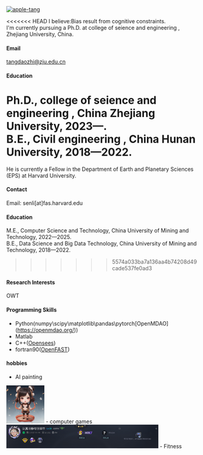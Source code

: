 

[![apple-tang](https://img.shields.io/badge/apple-tang-github?logo=github&logoColor=blue&logoSize=auto&label=apple-tang&labelColor=gray&color=blue)](https://github.com/apple-tang)

<<<<<<< HEAD
I believe:Bias result from cognitive constraints.\
I'm currently pursuing a Ph.D. at college of seience and engineering , Zhejiang University, China.

#### Email
tangdaozhi@zju.edu.cn

#### Education
Ph.D., college of seience and engineering , China Zhejiang University, 2023—.\
B.E., Civil engineering , China Hunan University, 2018—2022.
=======
He is currently a Fellow in the Department of Earth and Planetary Sciences (EPS) at Harvard University.

#### Contact

Email: senli[at]fas.harvard.edu

#### Education
M.E., Computer Science and Technology, China University of Mining and Technology, 2022—2025.\
B.E., Data Science and Big Data Technology, China University of Mining and Technology, 2018—2022.
>>>>>>> 5574a033ba7a136aa4b74208d49cade537fe0ad3

#### Research Interests
OWT

#### Programming Skills
- Python(numpy\scipy\matplotlib\pandas\pytorch\[OpenMDAO](https://openmdao.org/))
- Matlab
- C++([Opensees](https://opensees.berkeley.edu/))
- fortran90([OpenFAST](https://openfast.readthedocs.io/en/main/))

#### hobbies
- AI painting
<img src="../static/assets/img/q版哪吒.png" alt="q版哪吒" width="100">
- computer games
<img src="../static/assets/img/csgo.png" alt="csgo" width="400">
- Fitness